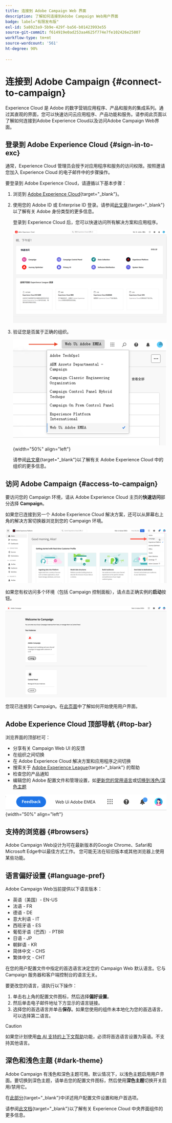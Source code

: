 ```yaml
---
title: 连接到 Adobe Campaign Web 界面
description: 了解如何连接到Adobe Campaign Web用户界面
badge: label="有限发布版"
exl-id: 5a8023a9-5b9e-429f-ba56-b01423993e55
source-git-commit: f614919e0ad253aa4625f774e7fe102426e25807
workflow-type: tm+mt
source-wordcount: '561'
ht-degree: 90%

---
```


# 连接到 Adobe Campaign {#connect-to-campaign}

Experience Cloud 是 Adobe 的数字营销应用程序、产品和服务的集成系列。通过其直观的界面，您可以快速访问云应用程序、产品功能和服务。请参阅此页面以了解如何连接到Adobe Experience Cloud以及访问Adobe Campaign Web界面。

## 登录到 Adobe Experience Cloud {#sign-in-to-exc}

通常，Experience Cloud 管理员会授予对应用程序和服务的访问权限。按照邀请您加入 Experience Cloud 的电子邮件中的步骤操作。

要登录到 Adobe Experience Cloud，请遵循以下基本步骤：

1. 浏览到 [Adobe Experience Cloud](https://experience.adobe.com/){target="_blank"}。

1. 使用您的 Adobe ID 或 Enterprise ID 登录。请参阅[此文章](https://helpx.adobe.com/cn/enterprise/using/identity.html){target="_blank"}以了解有关 Adobe 身份类型的更多信息。

   登录到 Experience Cloud 后，您可以快速访问所有解决方案和应用程序。

   ![](assets/exc-home.png)

1. 验证您是否属于正确的组织。

   ![](assets/exc-orgs.png){width="50%" align="left"}

   请参阅[此文章](https://experienceleague.adobe.com/docs/core-services/interface/administration/organizations.html?lang=zh-Hans){target="_blank"}以了解有关 Adobe Experience Cloud 中的组织的更多信息。


## 访问 Adobe Campaign {#access-to-campaign}

要访问您的 Campaign 环境，请从 Adobe Experience Cloud 主页的&#x200B;**快速访问**&#x200B;部分选择 **Campaign**。

如果您已连接到另一个 Adobe Experience Cloud 解决方案，还可以从屏幕右上角的解决方案切换器浏览到您的 Campaign 环境。

![](assets/solution-switcher.png)

如果您有权访问多个环境（包括 Campaign 控制面板），请点击正确实例的&#x200B;**启动**&#x200B;按钮。

![](assets/launch-campaign.png)

您现已连接到 Campaign。在[此页面](user-interface.md)中了解如何开始使用用户界面。

## Adobe Experience Cloud 顶部导航 {#top-bar}

浏览界面的顶部栏可：

* 分享有关 Campaign Web UI 的反馈
* 在组织之间切换
* 在 Adobe Experience Cloud 解决方案和应用程序之间切换
* 搜索关于 [Adobe Experience League](https://experienceleague.adobe.com/docs/?lang=zh-Hans){target="_blank"} 的帮助
* 检查您的产品通知
* 编辑您的 Adobe 配置文件和管理设置，如[更新您的常用语言](#language-pref)或[切换到浅色/深色主题](#dark-theme)

![](assets/do-not-localize/unified-shell.png){width="50%" align="left"}

## 支持的浏览器 {#browsers}

Adobe Campaign Web设计为可在最新版本的Google Chrome、Safari和Microsoft Edge中以最佳方式工作。 您可能无法在较旧版本或其他浏览器上使用某些功能。

## 语言偏好设置 {#language-pref}

Adobe Campaign Web当前提供以下语言版本：

* 英语（美国）- EN-US
* 法语 - FR
* 德语 - DE
* 意大利语 - IT
* 西班牙语 - ES
* 葡萄牙语（巴西）- PTBR
* 日语 - JP
* 朝鲜语 - KR
* 简体中文 - CHS
* 繁体中文 - CHT


在您的用户配置文件中指定的首选语言决定您的 Campaign Web 默认语言。它与 Campaign 服务器和客户端控制台的语言无关。

要更改您的语言，请执行以下操作：

1. 单击右上角的配置文件图标，然后选择&#x200B;**偏好设置**。
1. 然后单击电子邮件地址下方显示的语言链接。
1. 选择您的首选语言并单击&#x200B;**保存**。如果您使用的组件未本地化为您的首选语言，可以选择第二语言。

>[!CAUTION]
>
>如果您计划使用[由 AI 支持的上下文帮助](using-ai.md)功能，必须将首选语言设置为英语。不支持其他语言。
>


## 深色和浅色主题 {#dark-theme}

Adobe Campaign 有浅色和深色主题可用。默认情况下，以浅色主题启用用户界面。要切换到深色主题，请单击您的配置文件图标，然后使用&#x200B;**深色主题**&#x200B;切换开关启用/禁用它。

在[此部分](https://experienceleague.adobe.com/docs/core-services/interface/experience-cloud.html?lang=zh-Hans#preferences){target="_blank"}中详述用户配置文件设置和帐户首选项。

请参阅[此文档](https://experienceleague.adobe.com/docs/core-services/interface/experience-cloud.html?lang=zh-Hans){target="_blank"}以了解有关 Experience Cloud 中央界面组件的更多信息。
